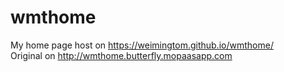 # wmthome
My home page host on https://weimingtom.github.io/wmthome/  
Original on http://wmthome.butterfly.mopaasapp.com  
